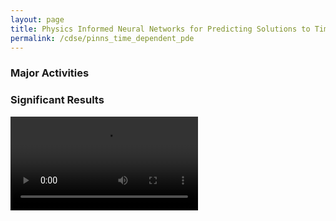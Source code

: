 ```yaml
---
layout: page
title: Physics Informed Neural Networks for Predicting Solutions to Time-Dependent PDEs
permalink: /cdse/pinns_time_dependent_pde
---
```


### Major Activities 



### Significant Results

![image](/assets/figures/Krish/advection_no_constraint.avi)
<!-- Some beautiful pictures or videos could go here -->
<!-- [![acoustic-elastic wave equation video](/assets/figures/jon/mangll_animation_frame.png)](/assets/figures/jon/mangll_animation_trimmed.ogv "Mangll video") -->

